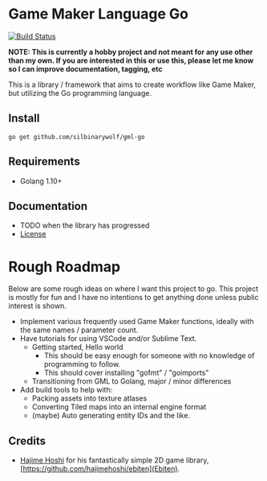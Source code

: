 # Game Maker Language Go

[![Build Status](https://travis-ci.org/silbinarywolf/gml-go.svg?branch=master)](https://travis-ci.org/symbiote/silverstripe-gridfieldextensions)

**NOTE: This is currently a hobby project and not meant for any use other than my own. If you are interested in this or use this, please let me know so I can improve documentation, tagging, etc**

This is a library / framework that aims to create workflow like Game Maker, but utilizing the Go programming language.

## Install

```
go get github.com/silbinarywolf/gml-go
```

## Requirements

* Golang 1.10+

## Documentation

* TODO when the library has progressed
* [License](LICENSE.md)

# Rough Roadmap

Below are some rough ideas on where I want this project to go. 
This project is mostly for fun and I have no intentions to get anything done unless public interest is shown.

* Implement various frequently used Game Maker functions, ideally with the same names / parameter count.
* Have tutorials for using VSCode and/or Sublime Text.
	- Getting started, Hello world
	 	- This should be easy enough for someone with no knowledge of programming to follow.
		- This should cover installing "gofmt" / "goimports"
	- Transitioning from GML to Golang, major / minor differences
* Add build tools to help with:
	- Packing assets into texture atlases
	- Converting Tiled maps into an internal engine format
	- (maybe) Auto generating entity IDs and the like.

## Credits

* [Hajime Hoshi](https://github.com/hajimehoshi/ebiten) for his fantastically simple 2D game library, [https://github.com/hajimehoshi/ebiten](Ebiten).
